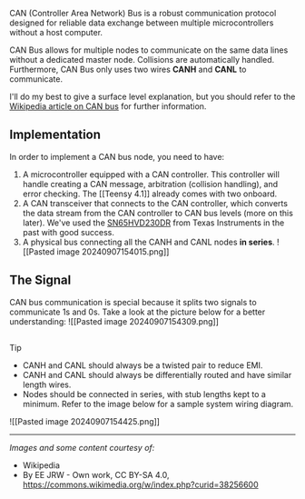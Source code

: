 CAN (Controller Area Network) Bus is a robust communication protocol designed for reliable data exchange between multiple microcontrollers without a host computer.

CAN Bus allows for multiple nodes to communicate on the same data lines without a dedicated master node. Collisions are automatically handled. Furthermore, CAN Bus only uses two wires **CANH** and **CANL** to communicate.

I'll do my best to give a surface level explanation, but you should refer to the [Wikipedia article on CAN bus](https://en.wikipedia.org/wiki/CAN_bus) for further information.

## Implementation
In order to implement a CAN bus node, you need to have:
1. A microcontroller equipped with a CAN controller. This controller will handle creating a CAN message, arbitration (collision handling), and error checking. The [[Teensy 4.1]] already comes with two onboard.
2. A CAN transceiver that connects to the CAN controller, which converts the data stream from the CAN controller to CAN bus levels (more on this later). We've used the [SN65HVD230DR](https://www.digikey.com/en/products/detail/texas-instruments/SN65HVD230DR/404366) from Texas Instruments in the past with good success.
3. A physical bus connecting all the CANH and CANL nodes **in series**.
![[Pasted image 20240907154015.png]]


## The Signal
CAN bus communication is special because it splits two signals to communicate 1s and 0s. Take a look at the picture below for a better understanding:
![[Pasted image 20240907154309.png]]

##

>[!TIP]
>- CANH and CANL should always be a twisted pair to reduce EMI.
>- CANH and CANL should always be differentially routed and have similar length wires.
>- Nodes should be connected in series, with stub lengths kept to a minimum. Refer to the image below for a sample system wiring diagram.

![[Pasted image 20240907154425.png]]



***
*Images and some content courtesy of:*
- Wikipedia
- By EE JRW - Own work, CC BY-SA 4.0, https://commons.wikimedia.org/w/index.php?curid=38256600